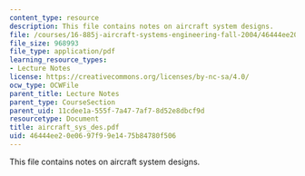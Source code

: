 ```yaml
---
content_type: resource
description: This file contains notes on aircraft system designs.
file: /courses/16-885j-aircraft-systems-engineering-fall-2004/46444ee20e0697f99e1475b84780f506_aircraft_sys_des.pdf
file_size: 968993
file_type: application/pdf
learning_resource_types:
- Lecture Notes
license: https://creativecommons.org/licenses/by-nc-sa/4.0/
ocw_type: OCWFile
parent_title: Lecture Notes
parent_type: CourseSection
parent_uid: 11cdee1a-555f-7a47-7af7-8d52e8dbcf9d
resourcetype: Document
title: aircraft_sys_des.pdf
uid: 46444ee2-0e06-97f9-9e14-75b84780f506
---
```

This file contains notes on aircraft system designs.